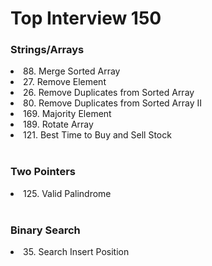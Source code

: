 <h1>Top Interview 150</h1>
<h3>Strings/Arrays</h3>
<li>88. Merge Sorted Array</li>
<li>27. Remove Element</li>
<li>26. Remove Duplicates from Sorted Array</li>
<li>80. Remove Duplicates from Sorted Array II</li>
<li>169. Majority Element</li>
<li>189. Rotate Array</li>
<li>121. Best Time to Buy and Sell Stock</li>
<br>
<h3>Two Pointers</h3>
<li>125. Valid Palindrome</li>
<br>
<h3>Binary Search</h3>
<li>35. Search Insert Position</li>
